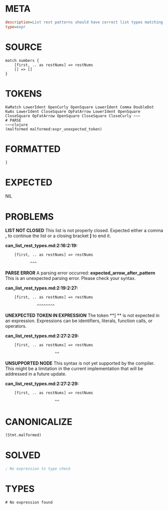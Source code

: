 # META
~~~ini
description=List rest patterns should have correct list types matching element types
type=expr
~~~
# SOURCE
~~~roc
match numbers {
    [first, .. as restNums] => restNums
    [] => []
}
~~~
# TOKENS
~~~text
KwMatch LowerIdent OpenCurly OpenSquare LowerIdent Comma DoubleDot KwAs LowerIdent CloseSquare OpFatArrow LowerIdent OpenSquare CloseSquare OpFatArrow OpenSquare CloseSquare CloseCurly ~~~
# PARSE
~~~clojure
(malformed malformed:expr_unexpected_token)
~~~
# FORMATTED
~~~roc
] 
~~~
# EXPECTED
NIL
# PROBLEMS
**LIST NOT CLOSED**
This list is not properly closed.
Expected either a comma **,** to continue the list or a closing bracket **]** to end it.

**can_list_rest_types.md:2:16:2:19:**
```roc
    [first, .. as restNums] => restNums
```
               ^^^


**PARSE ERROR**
A parsing error occurred: **expected_arrow_after_pattern**
This is an unexpected parsing error. Please check your syntax.

**can_list_rest_types.md:2:19:2:27:**
```roc
    [first, .. as restNums] => restNums
```
                  ^^^^^^^^


**UNEXPECTED TOKEN IN EXPRESSION**
The token **] ** is not expected in an expression.
Expressions can be identifiers, literals, function calls, or operators.

**can_list_rest_types.md:2:27:2:29:**
```roc
    [first, .. as restNums] => restNums
```
                          ^^


**UNSUPPORTED NODE**
This syntax is not yet supported by the compiler.
This might be a limitation in the current implementation that will be addressed in a future update.

**can_list_rest_types.md:2:27:2:29:**
```roc
    [first, .. as restNums] => restNums
```
                          ^^


# CANONICALIZE
~~~clojure
(Stmt.malformed)
~~~
# SOLVED
~~~clojure
; No expression to type check
~~~
# TYPES
~~~roc
# No expression found
~~~
